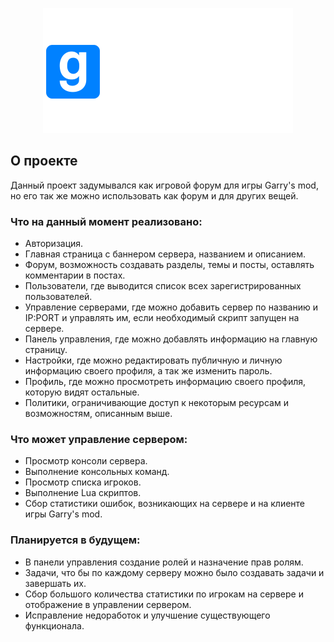 <p align="center"><a href="#" target="_blank"><img src="https://raw.githubusercontent.com/kme84/Forum-Gmod/main/gmod-forum-logo.png" width="400"></a></p>

## О проекте

Данный проект задумывался как игровой форум для игры Garry's mod, но его так же можно использовать как форум и для других вещей.

### Что на данный момент реализовано:
- Авторизация.
- Главная страница с баннером сервера, названием и описанием.
- Форум, возможность создавать разделы, темы и посты, оставлять комментарии в постах.
- Пользователи, где выводится список всех зарегистрированных пользователей.
- Управление серверами, где можно добавить сервер по названию и IP:PORT и управлять им, если необходимый скрипт запущен на сервере.
- Панель управления, где можно добавлять информацию на главную страницу.
- Настройки, где можно редактировать публичную и личную информацию своего профиля, а так же изменить пароль.
- Профиль, где можно просмотреть информацию своего профиля, которую видят остальные.
- Политики, ограничивающие доступ к некоторым ресурсам и возможностям, описанным выше.

### Что может управление сервером:
- Просмотр консоли сервера.
- Выполнение консольных команд.
- Просмотр списка игроков.
- Выполнение Lua скриптов.
- Сбор статистики ошибок, возникающих на сервере и на клиенте игры Garry's mod.

### Планируется в будущем:
- В панели управления создание ролей и назначение прав ролям.
- Задачи, что бы по каждому серверу можно было создавать задачи и завершать их.
- Сбор большого количества статистики по игрокам на сервере и отображение в управлении сервером.
- Исправление недоработок и улучшение существующего функционала.
